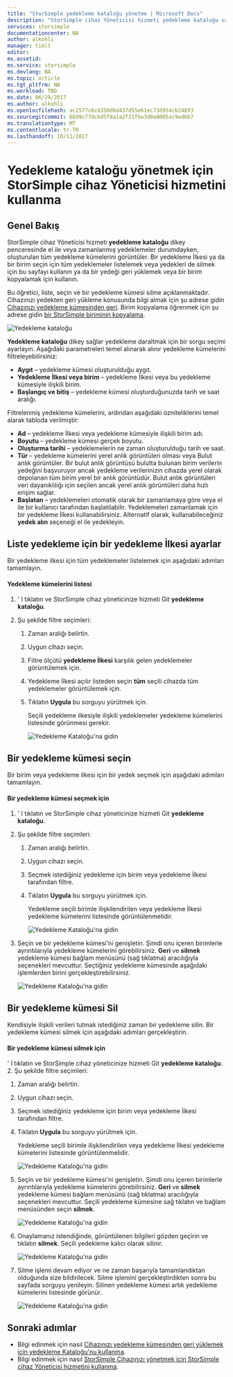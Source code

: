 ```yaml
---
title: "StorSimple yedekleme kataloğu yönetme | Microsoft Docs"
description: "StorSimple cihaz Yöneticisi hizmeti yedekleme kataloğu sayfası listesinde seçin ve yedekleme kümelerini silmek için nasıl kullanılacağını açıklar."
services: storsimple
documentationcenter: NA
author: alkohli
manager: timlt
editor: 
ms.assetid: 
ms.service: storsimple
ms.devlang: NA
ms.topic: article
ms.tgt_pltfrm: NA
ms.workload: TBD
ms.date: 06/29/2017
ms.author: alkohli
ms.openlocfilehash: ac2577c6cd350d6d437d55e61ec73d954cb24893
ms.sourcegitcommit: 6699c77dcbd5f8a1a2f21fba3d0a0005ac9ed6b7
ms.translationtype: MT
ms.contentlocale: tr-TR
ms.lasthandoff: 10/11/2017
---
```

# <a name="use-the-storsimple-device-manager-service-to-manage-your-backup-catalog"></a>Yedekleme kataloğu yönetmek için StorSimple cihaz Yöneticisi hizmetini kullanma
## <a name="overview"></a>Genel Bakış
StorSimple cihaz Yöneticisi hizmeti **yedekleme kataloğu** dikey penceresinde el ile veya zamanlanmış yedeklemeler durumdayken, oluşturulan tüm yedekleme kümelerini görüntüler. Bir yedekleme İlkesi ya da bir birim seçin için tüm yedeklemeler listelemek veya yedekleri de silmek için bu sayfayı kullanın ya da bir yedeği geri yüklemek veya bir birim kopyalamak için kullanın.

Bu öğretici, liste, seçin ve bir yedekleme kümesi silme açıklanmaktadır. Cihazınızı yedekten geri yükleme konusunda bilgi almak için şu adrese gidin [Cihazınızı yedekleme kümesinden geri](storsimple-8000-restore-from-backup-set-u2.md). Birim kopyalama öğrenmek için şu adrese gidin [bir StorSimple biriminin kopyalama](storsimple-8000-clone-volume-u2.md).

![Yedekleme kataloğu](./media/storsimple-8000-manage-backup-catalog/bucatalog.png) 

**Yedekleme kataloğu** dikey sağlar yedekleme daraltmak için bir sorgu seçimi ayarlayın. Aşağıdaki parametreleri temel alınarak alınır yedekleme kümelerini filtreleyebilirsiniz:

* **Aygıt** – yedekleme kümesi oluşturulduğu aygıt.
* **Yedekleme İlkesi veya birim** – yedekleme İlkesi veya bu yedekleme kümesiyle ilişkili birim.
* **Başlangıç ve bitiş** – yedekleme kümesi oluşturduğunuzda tarih ve saat aralığı.

Filtrelenmiş yedekleme kümelerini, ardından aşağıdaki özniteliklerini temel alarak tabloda verilmiştir:

* **Ad** – yedekleme İlkesi veya yedekleme kümesiyle ilişkili birim adı.
* **Boyutu** – yedekleme kümesi gerçek boyutu.
* **Oluşturma tarihi** – yedeklemelerin ne zaman oluşturulduğu tarih ve saat. 
* **Tür** – yedekleme kümelerini yerel anlık görüntüleri olması veya Bulut anlık görüntüler. Bir bulut anlık görüntüsü bulutta bulunan birim verilerin yedeğini başvuruyor ancak yedekleme verilerinizin cihazda yerel olarak depolanan tüm birim yerel bir anlık görüntüdür. Bulut anlık görüntüleri veri dayanıklılığı için seçilen ancak yerel anlık görüntüleri daha hızlı erişim sağlar.
* **Başlatan** – yedeklemeleri otomatik olarak bir zamanlamaya göre veya el ile bir kullanıcı tarafından başlatılabilir. Yedeklemeleri zamanlamak için bir yedekleme İlkesi kullanabilirsiniz. Alternatif olarak, kullanabileceğiniz **yedek alın** seçeneği el ile yedekleyin.

## <a name="list-backup-sets-for-a-backup-policy"></a>Liste yedekleme için bir yedekleme İlkesi ayarlar
Bir yedekleme ilkesi için tüm yedeklemeler listelemek için aşağıdaki adımları tamamlayın.

#### <a name="to-list-backup-sets"></a>Yedekleme kümelerini listesi
1. ' I tıklatın ve StorSimple cihaz yöneticinize hizmeti Git **yedekleme kataloğu**.

2. Şu şekilde filtre seçimleri:
   
   1. Zaman aralığı belirtin.
   2. Uygun cihazı seçin.
   3. Filtre ölçütü **yedekleme İlkesi** karşılık gelen yedeklemeler görüntülemek için.
   3. Yedekleme İlkesi açılır listeden seçin **tüm** seçili cihazda tüm yedeklemeler görüntülemek için.
   4. Tıklatın **Uygula** bu sorguyu yürütmek için.
      
      Seçili yedekleme ilkesiyle ilişkili yedeklemeler yedekleme kümelerini listesinde görünmesi gerekir.

      ![Yedekleme Kataloğu'na gidin](./media/storsimple-8000-manage-backup-catalog/bucatalog1.png)

## <a name="select-a-backup-set"></a>Bir yedekleme kümesi seçin
Bir birim veya yedekleme ilkesi için bir yedek seçmek için aşağıdaki adımları tamamlayın.

#### <a name="to-select-a-backup-set"></a>Bir yedekleme kümesi seçmek için
1. ' I tıklatın ve StorSimple cihaz yöneticinize hizmeti Git **yedekleme kataloğu**.
2. Şu şekilde filtre seçimleri:
   
   1. Zaman aralığı belirtin. 
   2. Uygun cihazı seçin. 
   3. Seçmek istediğiniz yedekleme için birim veya yedekleme İlkesi tarafından filtre.
   4. Tıklatın **Uygula** bu sorguyu yürütmek için.
      
      Yedekleme seçili birimle ilişkilendirilen veya yedekleme İlkesi yedekleme kümelerini listesinde görüntülenmelidir.

      ![Yedekleme Kataloğu'na gidin](./media/storsimple-8000-manage-backup-catalog/bucatalog1.png)

3. Seçin ve bir yedekleme kümesi'ni genişletin. Şimdi onu içeren birimlerle ayrıntılarıyla yedekleme kümelerini görebilirsiniz. **Geri** ve **silmek** yedekleme kümesi bağlam menüsünü (sağ tıklatma) aracılığıyla seçenekleri mevcuttur. Seçtiğiniz yedekleme kümesinde aşağıdaki işlemlerden birini gerçekleştirebilirsiniz.

    ![Yedekleme Kataloğu'na gidin](./media/storsimple-8000-manage-backup-catalog/bucatalog2.png)

## <a name="delete-a-backup-set"></a>Bir yedekleme kümesi Sil
Kendisiyle ilişkili verileri tutmak istediğiniz zaman bir yedekleme silin. Bir yedekleme kümesi silmek için aşağıdaki adımları gerçekleştirin.

#### <a name="to-delete-a-backup-set"></a>Bir yedekleme kümesi silmek için
 ' I tıklatın ve StorSimple cihaz yöneticinize hizmeti Git **yedekleme kataloğu**.
2. Şu şekilde filtre seçimleri:
   
   1. Zaman aralığı belirtin. 
   2. Uygun cihazı seçin. 
   3. Seçmek istediğiniz yedekleme için birim veya yedekleme İlkesi tarafından filtre.
   4. Tıklatın **Uygula** bu sorguyu yürütmek için.
      
      Yedekleme seçili birimle ilişkilendirilen veya yedekleme İlkesi yedekleme kümelerini listesinde görüntülenmelidir.

      ![Yedekleme Kataloğu'na gidin](./media/storsimple-8000-manage-backup-catalog/bucatalog1.png)

3. Seçin ve bir yedekleme kümesi'ni genişletin. Şimdi onu içeren birimlerle ayrıntılarıyla yedekleme kümelerini görebilirsiniz. **Geri** ve **silmek** yedekleme kümesi bağlam menüsünü (sağ tıklatma) aracılığıyla seçenekleri mevcuttur. Seçili yedekleme kümesine sağ tıklatın ve bağlam menüsünden seçin **silmek**.

    ![Yedekleme Kataloğu'na gidin](./media/storsimple-8000-manage-backup-catalog/bucatalog3.png)

4. Onaylamanız istendiğinde, görüntülenen bilgileri gözden geçirin ve tıklatın **silmek**. Seçili yedekleme kalıcı olarak silinir.

    ![Yedekleme Kataloğu'na gidin](./media/storsimple-8000-manage-backup-catalog/bucatalog4.png)  

5. Silme işlemi devam ediyor ve ne zaman başarıyla tamamlandıktan olduğunda size bildirilecek. Silme işlemini gerçekleştirdikten sonra bu sayfada sorguyu yenileyin. Silinen yedekleme kümesi artık yedekleme kümelerini listesinde görünür.

    ![Yedekleme Kataloğu'na gidin](./media/storsimple-8000-manage-backup-catalog/bucatalog7.png)

## <a name="next-steps"></a>Sonraki adımlar
* Bilgi edinmek için nasıl [Cihazınızı yedekleme kümesinden geri yüklemek için yedekleme Kataloğu'nu kullanma](storsimple-8000-restore-from-backup-set-u2.md).
* Bilgi edinmek için nasıl [StorSimple Cihazınızı yönetmek için StorSimple cihaz Yöneticisi hizmetini kullanma](storsimple-8000-manager-service-administration.md).

